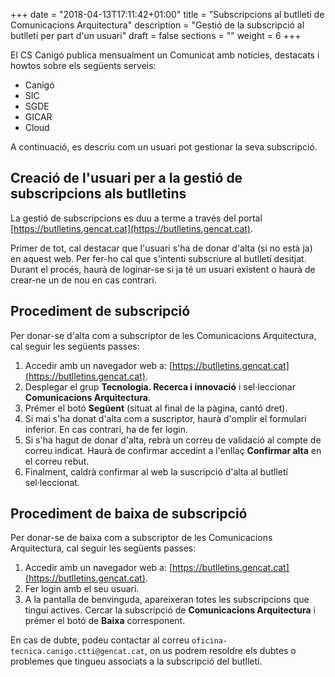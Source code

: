 +++
date        = "2018-04-13T17:11:42+01:00"
title       = "Subscripcions al butlletí de Comunicacions Arquitectura"
description = "Gestió de la subscripció al butlletí per part d'un usuari"
draft           = false
sections = ""
weight          = 6
+++

El CS Canigó publica mensualment un Comunicat amb notícies, destacats i howtos sobre els següents serveis:

* Canigó
* SIC
* SGDE
* GICAR
* Cloud

A continuació, es descriu com un usuari pot gestionar la seva subscripció.

## Creació de l'usuari per a la gestió de subscripcions als butlletins

La gestió de subscripcions es duu a terme a través del portal [https://butlletins.gencat.cat](https://butlletins.gencat.cat).

Primer de tot, cal destacar que l'usuari s'ha de donar d'alta (si no està ja) en aquest web. Per fer-ho cal que s'intenti subscriure al butlletí desitjat. Durant el procés, haurà de loginar-se si ja té un usuari existent o haurà de crear-ne un de nou en cas contrari.

## Procediment de subscripció

Per donar-se d'alta com a subscriptor de les Comunicacions Arquitectura, cal seguir les següents passes:

1. Accedir amb un navegador web a: [https://butlletins.gencat.cat](https://butlletins.gencat.cat).
2. Desplegar el grup **Tecnologia. Recerca i innovació** i sel·leccionar **Comunicacions Arquitectura**.
3. Prémer el botó **Següent** (situat al final de la pàgina, cantó dret).
4. Si mai s'ha donat d'alta com a suscriptor, haurà d'omplir el formulari inferior. En cas contrari, ha de fer login.
5. Si s'ha hagut de donar d'alta, rebrà un correu de validació al compte de correu indicat. Haurà de confirmar accedint a l'enllaç **Confirmar alta** en el correu rebut.
6. Finalment, caldrà confirmar al web la suscripció d'alta al butlletí sel·leccionat.

## Procediment de baixa de subscripció

Per donar-se de baixa com a subscriptor de les Comunicacions Arquitectura, cal seguir les següents passes:

1. Accedir amb un navegador web a: [https://butlletins.gencat.cat](https://butlletins.gencat.cat).
2. Fer login amb el seu usuari.
3. A la pantalla de benvinguda, apareixeran totes les subscripcions que tingui actives. Cercar la subscripció de **Comunicacions Arquitectura** i prémer el botó de **Baixa** corresponent.

En cas de dubte, podeu contactar al correu `oficina-tecnica.canigo.ctti@gencat.cat`, on us podrem resoldre els dubtes o problemes que tingueu associats a la subscripció del butlletí.

